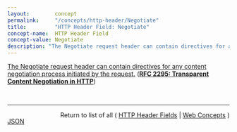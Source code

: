 ```yaml
---
layout:        concept
permalink:     "/concepts/http-header/Negotiate"
title:         "HTTP Header Field: Negotiate"
concept-name:  HTTP Header Field
concept-value: Negotiate
description: "The Negotiate request header can contain directives for any content negotiation process initiated by the request."
---
```


[The Negotiate request header can contain directives for any content negotiation process initiated by the request.](https://datatracker.ietf.org/doc/html/rfc2295#section-8.4 "Read documentation for HTTP Header Field &#34;Negotiate&#34;") (**[RFC 2295: Transparent Content Negotiation in HTTP](/specs/IETF/RFC/2295 "HTTP allows web site authors to put multiple versions of the same information under a single URL. Transparent content negotiation is an extensible negotiation mechanism, layered on top of HTTP, for automatically selecting the best version when the URL is accessed. This enables the smooth deployment of new web data formats and markup tags.")**)

<br/>
<hr/>

<p style="float : left"><a href="./Negotiate.json" title="JSON representing this particular Web Concept value">JSON</a></p>
<p style="text-align: right">Return to list of all ( <a href="../http-header/">HTTP Header Fields</a> | <a href="../">Web Concepts</a> )</p>
